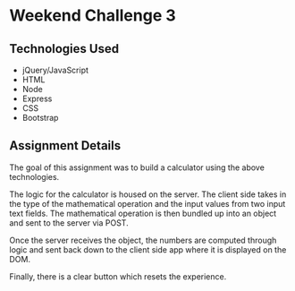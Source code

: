 Weekend Challenge 3
===================

Technologies Used
------------------
* jQuery/JavaScript
* HTML
* Node
* Express
* CSS
* Bootstrap

Assignment Details
-------------------
The goal of this assignment was to build a calculator using the above technologies.

The logic for the calculator is housed on the server. The client side takes in the type of the mathematical operation and the input values from two input text fields. The mathematical operation is then bundled up into an object and sent to the server via POST.

Once the server receives the object, the numbers are computed through logic and sent back down to the client side app where it is displayed on the DOM.

Finally, there is a clear button which resets the experience.
